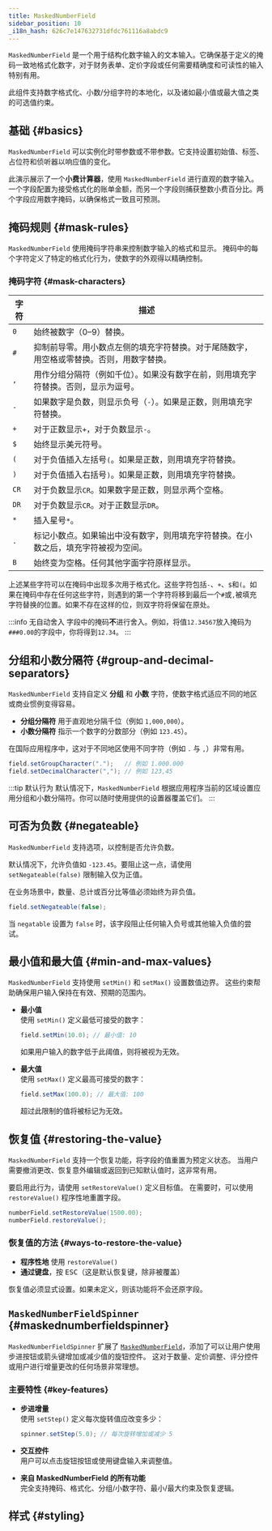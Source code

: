 ```yaml
---
title: MaskedNumberField
sidebar_position: 10
_i18n_hash: 626c7e147632731dfdc761116a8abdc9
---
```

<DocChip chip='shadow' />
<DocChip chip='name' label="dwc-numberfield" />
<DocChip chip='since' label='24.10' />
<JavadocLink type="foundation" location="com/webforj/component/field/MaskedNumberField" top='true'/>

`MaskedNumberField` 是一个用于结构化数字输入的文本输入。它确保基于定义的掩码一致地格式化数字，对于财务表单、定价字段或任何需要精确度和可读性的输入特别有用。

此组件支持数字格式化、小数/分组字符的本地化，以及诸如最小值或最大值之类的可选值约束。

## 基础 {#basics}

`MaskedNumberField` 可以实例化时带参数或不带参数。它支持设置初始值、标签、占位符和侦听器以响应值的变化。

此演示展示了一个**小费计算器**，使用 `MaskedNumberField` 进行直观的数字输入。一个字段配置为接受格式化的账单金额，而另一个字段则捕获整数小费百分比。两个字段应用数字掩码，以确保格式一致且可预测。

<ComponentDemo 
path='/webforj/maskednumberfield?' 
javaE='https://raw.githubusercontent.com/webforj/webforj-documentation/refs/heads/main/src/main/java/com/webforj/samples/views/fields/maskednumberfield/MaskedNumberFieldView.java'
height = '270px'
/>

## 掩码规则 {#mask-rules}

`MaskedNumberField` 使用掩码字符串来控制数字输入的格式和显示。 
掩码中的每个字符定义了特定的格式化行为，使数字的外观得以精确控制。

### 掩码字符 {#mask-characters}

| 字符   | 描述                                                                 |
|--------|----------------------------------------------------------------------|
| `0`    | 始终被数字（0–9）替换。                                          |
| `#`    | 抑制前导零。用小数点左侧的填充字符替换。对于尾随数字，用空格或零替换。否则，用数字替换。 |
| `,`    | 用作分组分隔符（例如千位）。如果没有数字在前，则用填充字符替换。否则，显示为逗号。 |
| `-`    | 如果数字是负数，则显示负号（`-`）。如果是正数，则用填充字符替换。               |
| `+`    | 对于正数显示`+`，对于负数显示`-`。                                   |
| `$`    | 始终显示美元符号。                                                  |
| `(`    | 对于负值插入左括号`(`。如果是正数，则用填充字符替换。                |
| `)`    | 对于负值插入右括号`)`。如果是正数，则用填充字符替换。                |
| `CR`   | 对于负数显示`CR`。如果数字是正数，则显示两个空格。                     |
| `DR`   | 对于负数显示`CR`。对于正数显示`DR`。                                 |
| `*`    | 插入星号`*`。                                                       |
| `.`    | 标记小数点。如果输出中没有数字，则用填充字符替换。在小数之后，填充字符被视为空间。 |
| `B`    | 始终变为空格。任何其他字面字符原样显示。                            |

上述某些字符可以在掩码中出现多次用于格式化。这些字符包括`-`、`+`、`$`和`(`。如果在掩码中存在任何这些字符，则遇到的第一个字符将移到最后一个`#`或`,`被填充字符替换的位置。如果不存在这样的位，则双字符将保留在原处。

:::info 无自动舍入
字段中的掩码**不**进行舍入。例如，将值`12.34567`放入掩码为`###0.00`的字段中，你将得到`12.34`。
:::

## 分组和小数分隔符 {#group-and-decimal-separators}

`MaskedNumberField` 支持自定义 **分组** 和 **小数** 字符，使数字格式适应不同的地区或商业惯例变得容易。

- **分组分隔符** 用于直观地分隔千位（例如 `1,000,000`）。
- **小数分隔符** 指示一个数字的分数部分（例如 `123.45`）。

在国际应用程序中，这对于不同地区使用不同字符（例如 `.` 与 `,`）非常有用。

```java
field.setGroupCharacter(".");   // 例如 1.000.000
field.setDecimalCharacter(","); // 例如 123,45
```

:::tip 默认行为
默认情况下，`MaskedNumberField` 根据应用程序当前的区域设置应用分组和小数分隔符。你可以随时使用提供的设置器覆盖它们。
:::

## 可否为负数 {#negateable}

`MaskedNumberField` 支持选项，以控制是否允许负数。

默认情况下，允许负值如 `-123.45`。要阻止这一点，请使用 `setNegateable(false)` 限制输入仅为正值。

在业务场景中，数量、总计或百分比等值必须始终为非负值。

```java
field.setNegateable(false);
```

当 `negatable` 设置为 `false` 时，该字段阻止任何输入负号或其他输入负值的尝试。

<ComponentDemo 
path='/webforj/maskednumnegatable/?' 
javaE='https://raw.githubusercontent.com/webforj/webforj-documentation/refs/heads/main/src/main/java/com/webforj/samples/views/fields/maskednumberfield/MaskedNumNegatableView.java'
height = '150px'
/>

## 最小值和最大值 {#min-and-max-values}

`MaskedNumberField` 支持使用 `setMin()` 和 `setMax()` 设置数值边界。
这些约束帮助确保用户输入保持在有效、预期的范围内。

- **最小值**  
  使用 `setMin()` 定义最低可接受的数字：

  ```java
  field.setMin(10.0); // 最小值: 10
  ```

  如果用户输入的数字低于此阈值，则将被视为无效。

- **最大值**  
  使用 `setMax()` 定义最高可接受的数字：

  ```java
  field.setMax(100.0); // 最大值: 100
  ```

  超过此限制的值将被标记为无效。

## 恢复值 {#restoring-the-value}

`MaskedNumberField` 支持一个恢复功能，将字段的值重置为预定义状态。
当用户需要撤消更改、恢复意外编辑或返回到已知默认值时，这非常有用。

要启用此行为，请使用 `setRestoreValue()` 定义目标值。
在需要时，可以使用 `restoreValue()` 程序性地重置字段。

```java
numberField.setRestoreValue(1500.00);
numberField.restoreValue();
```

### 恢复值的方法 {#ways-to-restore-the-value}

- **程序性地** 使用 `restoreValue()`
- **通过键盘**，按 <kbd>ESC</kbd>（这是默认恢复键，除非被覆盖）

恢复值必须显式设置。如果未定义，则该功能将不会还原字段。

<ComponentDemo 
path='/webforj/maskednumrestore?' 
javaE='https://raw.githubusercontent.com/webforj/webforj-documentation/refs/heads/main/src/main/java/com/webforj/samples/views/fields/maskednumberfield/MaskedNumRestoreView.java'
height = '150px'
/>

## `MaskedNumberFieldSpinner` {#maskednumberfieldspinner}

`MaskedNumberFieldSpinner` 扩展了 [`MaskedNumberField`](#basics)，添加了可以让用户使用步进按钮或箭头键增加或减少值的旋钮控件。
这对于数量、定价调整、评分控件或用户进行增量更改的任何场景非常理想。

<ComponentDemo 
path='/webforj/maskednumspinner?' 
javaE='https://raw.githubusercontent.com/webforj/webforj-documentation/refs/heads/main/src/main/java/com/webforj/samples/views/fields/maskednumberfield/MaskedNumSpinnerView.java'
height = '120px'
/>

### 主要特性 {#key-features}

- **步进增量**  
  使用 `setStep()` 定义每次旋转值应改变多少：

  ```java
  spinner.setStep(5.0); // 每次旋转增加或减少 5
  ```

- **交互控件**  
  用户可以点击旋钮按钮或使用键盘输入来调整值。

- **来自 MaskedNumberField 的所有功能**  
  完全支持掩码、格式化、分组/小数字符、最小/最大约束及恢复逻辑。

## 样式 {#styling}

<TableBuilder name="MaskedNumberField" />
